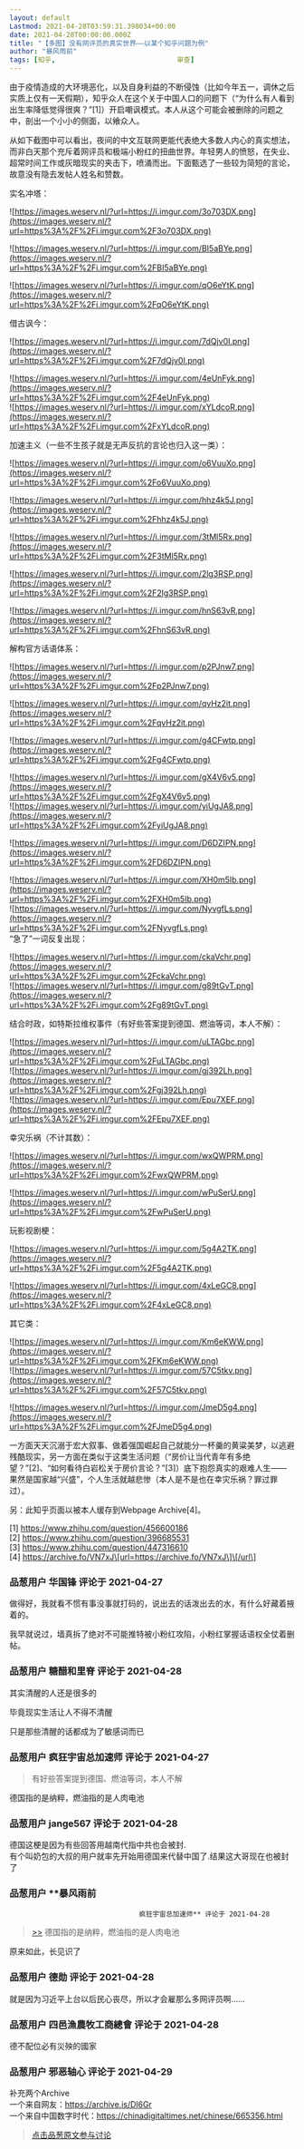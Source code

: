 ```yaml
---
layout: default
Lastmod: 2021-04-28T03:59:31.398034+00:00
date: 2021-04-28T00:00:00.000Z
title: "【多图】没有网评员的真实世界——以某个知乎问题为例"
author: "暴风雨前"
tags: [知乎,								审查]
---
```


由于疫情造成的大环境恶化，以及自身利益的不断侵蚀（比如今年五一，调休之后实质上仅有一天假期），知乎众人在这个关于中国人口的问题下（“为什么有人看到出生率降低觉得很爽？”\[1\]）开启嘲讽模式。本人从这个可能会被删除的问题之中，剖出一个小小的侧面，以飨众人。  
  
从如下截图中可以看出，夜间的中文互联网更能代表绝大多数人内心的真实想法，而非白天那个充斥着网评员和极端小粉红的扭曲世界。年轻男人的愤怒，在失业、超常时间工作或灰暗现实的夹击下，喷涌而出。下面甄选了一些较为简短的言论，故意没有隐去发帖人姓名和赞数。  
  
实名冲塔：  
  
![https://images.weserv.nl/?url=https://i.imgur.com/3o703DX.png](https://images.weserv.nl/?url=https%3A%2F%2Fi.imgur.com%2F3o703DX.png)  
  
![https://images.weserv.nl/?url=https://i.imgur.com/BI5aBYe.png](https://images.weserv.nl/?url=https%3A%2F%2Fi.imgur.com%2FBI5aBYe.png)  
  
![https://images.weserv.nl/?url=https://i.imgur.com/qO6eYtK.png](https://images.weserv.nl/?url=https%3A%2F%2Fi.imgur.com%2FqO6eYtK.png)  
  
借古讽今：  
  
![https://images.weserv.nl/?url=https://i.imgur.com/7dQjv0I.png](https://images.weserv.nl/?url=https%3A%2F%2Fi.imgur.com%2F7dQjv0I.png)  
  
![https://images.weserv.nl/?url=https://i.imgur.com/4eUnFyk.png](https://images.weserv.nl/?url=https%3A%2F%2Fi.imgur.com%2F4eUnFyk.png)  
![https://images.weserv.nl/?url=https://i.imgur.com/xYLdcoR.png](https://images.weserv.nl/?url=https%3A%2F%2Fi.imgur.com%2FxYLdcoR.png)  
  
加速主义（一些不生孩子就是无声反抗的言论也归入这一类）：  
  
![https://images.weserv.nl/?url=https://i.imgur.com/o6VuuXo.png](https://images.weserv.nl/?url=https%3A%2F%2Fi.imgur.com%2Fo6VuuXo.png)  
  
![https://images.weserv.nl/?url=https://i.imgur.com/hhz4k5J.png](https://images.weserv.nl/?url=https%3A%2F%2Fi.imgur.com%2Fhhz4k5J.png)  
  
![https://images.weserv.nl/?url=https://i.imgur.com/3tMl5Rx.png](https://images.weserv.nl/?url=https%3A%2F%2Fi.imgur.com%2F3tMl5Rx.png)  
  
![https://images.weserv.nl/?url=https://i.imgur.com/2lg3RSP.png](https://images.weserv.nl/?url=https%3A%2F%2Fi.imgur.com%2F2lg3RSP.png)  
  
![https://images.weserv.nl/?url=https://i.imgur.com/hnS63vR.png](https://images.weserv.nl/?url=https%3A%2F%2Fi.imgur.com%2FhnS63vR.png)  
  
解构官方话语体系：  
  
![https://images.weserv.nl/?url=https://i.imgur.com/p2PJnw7.png](https://images.weserv.nl/?url=https%3A%2F%2Fi.imgur.com%2Fp2PJnw7.png)  
  
![https://images.weserv.nl/?url=https://i.imgur.com/qvHz2it.png](https://images.weserv.nl/?url=https%3A%2F%2Fi.imgur.com%2FqvHz2it.png)  
  
![https://images.weserv.nl/?url=https://i.imgur.com/g4CFwtp.png](https://images.weserv.nl/?url=https%3A%2F%2Fi.imgur.com%2Fg4CFwtp.png)  
  
![https://images.weserv.nl/?url=https://i.imgur.com/gX4V6v5.png](https://images.weserv.nl/?url=https%3A%2F%2Fi.imgur.com%2FgX4V6v5.png)  
![https://images.weserv.nl/?url=https://i.imgur.com/yiUgJA8.png](https://images.weserv.nl/?url=https%3A%2F%2Fi.imgur.com%2FyiUgJA8.png)  
  
![https://images.weserv.nl/?url=https://i.imgur.com/D6DZIPN.png](https://images.weserv.nl/?url=https%3A%2F%2Fi.imgur.com%2FD6DZIPN.png)  
  
![https://images.weserv.nl/?url=https://i.imgur.com/XH0m5Ib.png](https://images.weserv.nl/?url=https%3A%2F%2Fi.imgur.com%2FXH0m5Ib.png)  
![https://images.weserv.nl/?url=https://i.imgur.com/NyvgfLs.png](https://images.weserv.nl/?url=https%3A%2F%2Fi.imgur.com%2FNyvgfLs.png)  
“急了”一词反复出现：  
  
![https://images.weserv.nl/?url=https://i.imgur.com/ckaVchr.png](https://images.weserv.nl/?url=https%3A%2F%2Fi.imgur.com%2FckaVchr.png)  
![https://images.weserv.nl/?url=https://i.imgur.com/g89tGvT.png](https://images.weserv.nl/?url=https%3A%2F%2Fi.imgur.com%2Fg89tGvT.png)  
  
结合时政，如特斯拉维权事件（有好些答案提到德国、燃油等词，本人不解）：  
  
![https://images.weserv.nl/?url=https://i.imgur.com/uLTAGbc.png](https://images.weserv.nl/?url=https%3A%2F%2Fi.imgur.com%2FuLTAGbc.png)  
![https://images.weserv.nl/?url=https://i.imgur.com/gj392Lh.png](https://images.weserv.nl/?url=https%3A%2F%2Fi.imgur.com%2Fgj392Lh.png)  
![https://images.weserv.nl/?url=https://i.imgur.com/Epu7XEF.png](https://images.weserv.nl/?url=https%3A%2F%2Fi.imgur.com%2FEpu7XEF.png)  
  
幸灾乐祸（不计其数）：  
  
![https://images.weserv.nl/?url=https://i.imgur.com/wxQWPRM.png](https://images.weserv.nl/?url=https%3A%2F%2Fi.imgur.com%2FwxQWPRM.png)  
  
![https://images.weserv.nl/?url=https://i.imgur.com/wPuSerU.png](https://images.weserv.nl/?url=https%3A%2F%2Fi.imgur.com%2FwPuSerU.png)  
  
玩影视剧梗：  
  
![https://images.weserv.nl/?url=https://i.imgur.com/5g4A2TK.png](https://images.weserv.nl/?url=https%3A%2F%2Fi.imgur.com%2F5g4A2TK.png)  
  
![https://images.weserv.nl/?url=https://i.imgur.com/4xLeGC8.png](https://images.weserv.nl/?url=https%3A%2F%2Fi.imgur.com%2F4xLeGC8.png)  
  
其它类：  
  
![https://images.weserv.nl/?url=https://i.imgur.com/Km6eKWW.png](https://images.weserv.nl/?url=https%3A%2F%2Fi.imgur.com%2FKm6eKWW.png)  
![https://images.weserv.nl/?url=https://i.imgur.com/57C5tkv.png](https://images.weserv.nl/?url=https%3A%2F%2Fi.imgur.com%2F57C5tkv.png)  
  
![https://images.weserv.nl/?url=https://i.imgur.com/JmeD5g4.png](https://images.weserv.nl/?url=https%3A%2F%2Fi.imgur.com%2FJmeD5g4.png)  
  
一方面天天沉溺于宏大叙事、做着强国崛起自己就能分一杯羹的黄粱美梦，以逃避残酷现实，另一方面在类似于这类生活问题（“房价让当代青年有多绝望？”\[2\]、“如何看待白岩松关于房价言论？”\[3\]）底下抱怨真实的艰难人生——果然是国家越“兴盛”，个人生活就越悲惨（本人是不是也在幸灾乐祸？罪过罪过）。  
  
另：此知乎页面以被本人缓存到Webpage Archive\[4\]。  
  
\[1\] https://www.zhihu.com/question/456600186  
\[2\] https://www.zhihu.com/question/396685531  
\[3\] https://www.zhihu.com/question/447316610  
\[4\] https://archive.fo/VN7xJ\[url=https://archive.fo/VN7xJ\]\[/url\]

            
### 品葱用户 **华国锋** 评论于 2021-04-27
        
做得好，我就看不惯有事没事就打码的，说出去的话泼出去的水，有什么好藏着掖着的。  
  
我早就说过，墙真拆了绝对不可能推特被小粉红攻陷，小粉红掌握话语权全仗着删帖。
        


            
### 品葱用户 **糖醋和里脊** 评论于 2021-04-28
        
其实清醒的人还是很多的  
  
毕竟现实生活让人不得不清醒  
  
只是那些清醒的话都成为了敏感词而已
        


            
### 品葱用户 **疯狂宇宙总加速师** 评论于 2021-04-27
        
> 有好些答案提到德国、燃油等词，本人不解

  
  
德国指的是纳粹，燃油指的是人肉电池
        


            
### 品葱用户 **jange567** 评论于 2021-04-28
        
德国这梗是因为有些回答用越南代指中共也会被封.  
有个叫奶包的大叔的用户就率先开始用德国来代替中国了.结果这大哥现在也被封了
        


            
### 品葱用户 **暴风雨前				
									疯狂宇宙总加速师** 评论于 2021-04-28
        
> [\>>]( "/article/item_id-638044#") 德国指的是纳粹，燃油指的是人肉电池

  
  
原来如此，长见识了
        


            
### 品葱用户 **德勋** 评论于 2021-04-28
        
就是因为习近平上台以后民心丧尽，所以才会雇那么多网评员啊……
        


            
### 品葱用户 **四邑漁農牧工商總會** 评论于 2021-04-28
        
德不配位必有災殃的國家
        


            
### 品葱用户 **邪恶轴心** 评论于 2021-04-29
        
补充两个Archive  
一个来自网友：https://archive.is/Dl6Gr  
一个来自中国数字时代：https://chinadigitaltimes.net/chinese/665356.html
        






> [点击品葱原文参与讨论](https://pincong.rocks/article/id-31765__sort_key-agree_count__sort-DESC)

